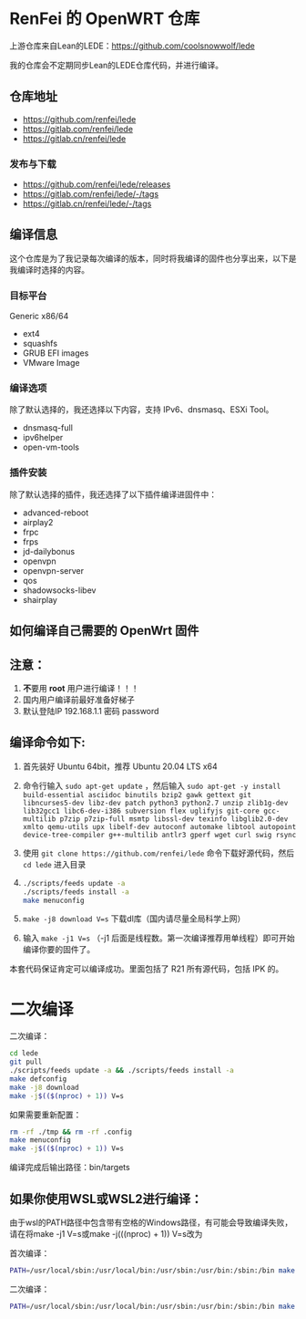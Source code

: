 # RenFei 的 OpenWRT 仓库

上游仓库来自Lean的LEDE：https://github.com/coolsnowwolf/lede

我的仓库会不定期同步Lean的LEDE仓库代码，并进行编译。

## 仓库地址

- https://github.com/renfei/lede
- https://gitlab.com/renfei/lede
- https://gitlab.cn/renfei/lede

### 发布与下载

- https://github.com/renfei/lede/releases
- https://gitlab.com/renfei/lede/-/tags
- https://gitlab.cn/renfei/lede/-/tags


## 编译信息

这个仓库是为了我记录每次编译的版本，同时将我编译的固件也分享出来，以下是我编译时选择的内容。

### 目标平台

Generic x86/64

- ext4
- squashfs
- GRUB EFI images
- VMware Image

### 编译选项

除了默认选择的，我还选择以下内容，支持 IPv6、dnsmasq、ESXi Tool。

- dnsmasq-full
- ipv6helper
- open-vm-tools

### 插件安装

除了默认选择的插件，我还选择了以下插件编译进固件中：

- advanced-reboot
- airplay2
- frpc
- frps
- jd-dailybonus
- openvpn
- openvpn-server
- qos
- shadowsocks-libev
- shairplay

## 如何编译自己需要的 OpenWrt 固件

注意：
-
1. **不**要用 **root** 用户进行编译！！！
2. 国内用户编译前最好准备好梯子
3. 默认登陆IP 192.168.1.1 密码 password


编译命令如下:
-
1. 首先装好 Ubuntu 64bit，推荐 Ubuntu 20.04 LTS x64

2. 命令行输入 `sudo apt-get update` ，然后输入
   `
   sudo apt-get -y install build-essential asciidoc binutils bzip2 gawk gettext git libncurses5-dev libz-dev patch python3 python2.7 unzip zlib1g-dev lib32gcc1 libc6-dev-i386 subversion flex uglifyjs git-core gcc-multilib p7zip p7zip-full msmtp libssl-dev texinfo libglib2.0-dev xmlto qemu-utils upx libelf-dev autoconf automake libtool autopoint device-tree-compiler g++-multilib antlr3 gperf wget curl swig rsync
   `

3. 使用 `git clone https://github.com/renfei/lede` 命令下载好源代码，然后 `cd lede` 进入目录

4. ```bash
   ./scripts/feeds update -a
   ./scripts/feeds install -a
   make menuconfig
   ```

5. `make -j8 download V=s` 下载dl库（国内请尽量全局科学上网）

6. 输入 `make -j1 V=s` （-j1 后面是线程数。第一次编译推荐用单线程）即可开始编译你要的固件了。

本套代码保证肯定可以编译成功。里面包括了 R21 所有源代码，包括 IPK 的。

# 二次编译

二次编译：
```bash
cd lede
git pull
./scripts/feeds update -a && ./scripts/feeds install -a
make defconfig
make -j8 download
make -j$(($(nproc) + 1)) V=s
```

如果需要重新配置：
```bash
rm -rf ./tmp && rm -rf .config
make menuconfig
make -j$(($(nproc) + 1)) V=s
```

编译完成后输出路径：bin/targets

如果你使用WSL或WSL2进行编译：
------
由于wsl的PATH路径中包含带有空格的Windows路径，有可能会导致编译失败，请在将make -j1 V=s或make -j$(($(nproc) + 1)) V=s改为

首次编译：
```bash
PATH=/usr/local/sbin:/usr/local/bin:/usr/sbin:/usr/bin:/sbin:/bin make -j1 V=s 
```
二次编译：
```bash
PATH=/usr/local/sbin:/usr/local/bin:/usr/sbin:/usr/bin:/sbin:/bin make -j$(($(nproc) + 1)) V=s
```

